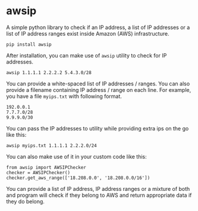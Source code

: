 # awsip

A simple python library to check if an IP address, a list of IP addresses or a list of IP address ranges
exist inside Amazon (AWS) infrastructure.
```
pip install awsip
```
After installation, you can make use of `awsip` utility to check for IP addresses.
```
awsip 1.1.1.1 2.2.2.2 5.4.3.0/28
```
You can provide a white-spaced list of IP addresses / ranges. You can also provide a filename containing IP address / range on each line. For example, you have a file `myips.txt` with following format.
```
192.0.0.1
7.7.7.0/28
9.9.9.0/30
```
You can pass the IP addresses to utility while providing extra ips on the go like this:
```
awsip myips.txt 1.1.1.1 2.2.2.0/24
```
You can also make use of it in your custom code like this:
```
from awsip import AWSIPChecker
checker = AWSIPChecker()
checker.get_aws_range(['18.208.0.0', '18.208.0.0/16'])
```
You can provide a list of IP address, IP address ranges or a mixture of both and program will check if they belong to AWS and return appropriate data if they do belong.
